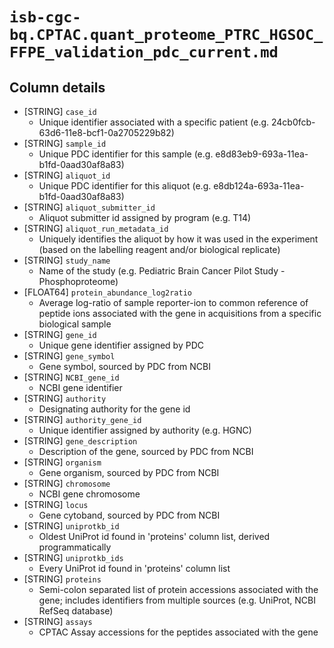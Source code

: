 # `isb-cgc-bq.CPTAC.quant_proteome_PTRC_HGSOC_FFPE_validation_pdc_current.md`

## Column details

* [STRING]    `case_id`
  - Unique identifier associated with a specific patient (e.g. 24cb0fcb-63d6-11e8-bcf1-0a2705229b82)
* [STRING]    `sample_id`
  - Unique PDC identifier for this sample (e.g. e8d83eb9-693a-11ea-b1fd-0aad30af8a83)
* [STRING]    `aliquot_id`
  - Unique PDC identifier for this aliquot (e.g. e8db124a-693a-11ea-b1fd-0aad30af8a83)
* [STRING]    `aliquot_submitter_id`
  - Aliquot submitter id assigned by program (e.g. T14)
* [STRING]    `aliquot_run_metadata_id`
  - Uniquely identifies the aliquot by how it was used in the experiment (based on the labelling reagent and/or biological replicate)
* [STRING]    `study_name`
  - Name of the study (e.g. Pediatric Brain Cancer Pilot Study - Phosphoproteome)
* [FLOAT64]    `protein_abundance_log2ratio`
  - Average log-ratio of sample reporter-ion to common reference of peptide ions associated with the gene in acquisitions from a specific biological sample
* [STRING]    `gene_id`
  - Unique gene identifier assigned by PDC
* [STRING]    `gene_symbol`
  - Gene symbol, sourced by PDC from NCBI
* [STRING]    `NCBI_gene_id`
  - NCBI gene identifier
* [STRING]    `authority`
  - Designating authority for the gene id
* [STRING]    `authority_gene_id`
  - Unique identifier assigned by authority (e.g. HGNC)
* [STRING]    `gene_description`
  - Description of the gene, sourced by PDC from NCBI
* [STRING]    `organism`
  - Gene organism, sourced by PDC from NCBI
* [STRING]    `chromosome`
  - NCBI gene chromosome
* [STRING]    `locus`
  - Gene cytoband, sourced by PDC from NCBI
* [STRING]    `uniprotkb_id`
  - Oldest UniProt id found in 'proteins' column list, derived programmatically
* [STRING]    `uniprotkb_ids`
  - Every UniProt id found in 'proteins' column list
* [STRING]    `proteins`
  - Semi-colon separated list of protein accessions associated with the gene; includes identifiers from multiple sources (e.g. UniProt, NCBI RefSeq database)
* [STRING]    `assays`
  - CPTAC Assay accessions for the peptides associated with the gene


